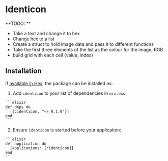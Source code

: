 # Identicon

**TODO: **
- Take a text and change it to hex
- Change hex to a list
- Create a struct to hold image data and pass it to different functions
- Take the first three elements of the list as the colour for the image, RGB
- build grid with each cell {value, index}



## Installation

If [available in Hex](https://hex.pm/docs/publish), the package can be installed as:

  1. Add `identicon` to your list of dependencies in `mix.exs`:

    ```elixir
    def deps do
      [{:identicon, "~> 0.1.0"}]
    end
    ```

  2. Ensure `identicon` is started before your application:

    ```elixir
    def application do
      [applications: [:identicon]]
    end
    ```
